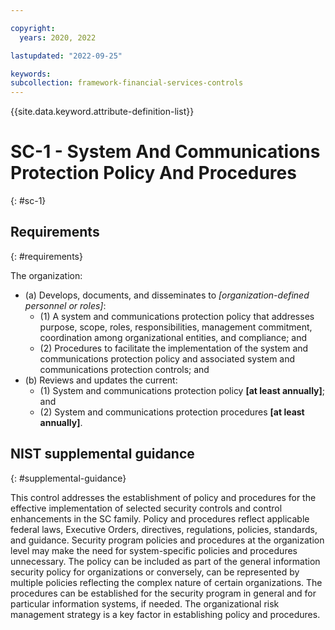 ```yaml
---

copyright:
  years: 2020, 2022

lastupdated: "2022-09-25"

keywords: 
subcollection: framework-financial-services-controls
---
```


{{site.data.keyword.attribute-definition-list}}

         
# SC-1 - System And Communications Protection Policy And Procedures
{: #sc-1}

## Requirements
{: #requirements}

The organization:

- (a) Develops, documents, and disseminates to _[organization-defined personnel or roles]_:
    - (1) A system and communications protection policy that addresses purpose, scope, roles, responsibilities, management commitment, coordination among organizational entities, and compliance; and
    - (2) Procedures to facilitate the implementation of the system and communications protection policy and associated system and communications protection controls; and
- (b) Reviews and updates the current:
    - (1) System and communications protection policy __[at least annually]__; and
    - (2) System and communications protection procedures __[at least annually]__.

## NIST supplemental guidance
{: #supplemental-guidance}

This control addresses the establishment of policy and procedures for the effective implementation of selected security controls and control enhancements in the SC family. Policy and procedures reflect applicable federal laws, Executive Orders, directives, regulations, policies, standards, and guidance. Security program policies and procedures at the organization level may make the need for system-specific policies and procedures unnecessary. The policy can be included as part of the general information security policy for organizations or conversely, can be represented by multiple policies reflecting the complex nature of certain organizations. The procedures can be established for the security program in general and for particular information systems, if needed. The organizational risk management strategy is a key factor in establishing policy and procedures.



